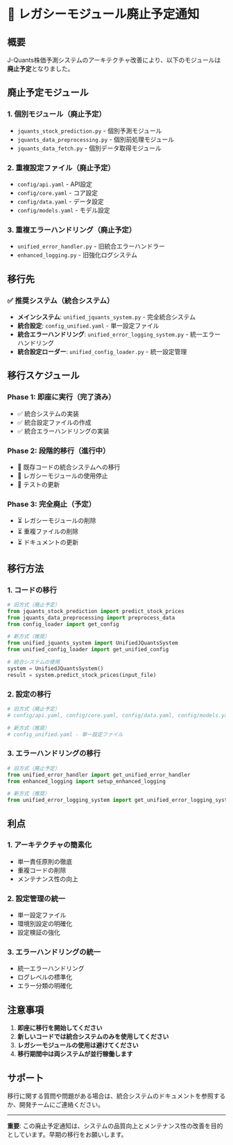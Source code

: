 # 🚨 レガシーモジュール廃止予定通知

## 概要

J-Quants株価予測システムのアーキテクチャ改善により、以下のモジュールは**廃止予定**となりました。

## 廃止予定モジュール

### 1. 個別モジュール（廃止予定）
- `jquants_stock_prediction.py` - 個別予測モジュール
- `jquants_data_preprocessing.py` - 個別前処理モジュール
- `jquants_data_fetch.py` - 個別データ取得モジュール

### 2. 重複設定ファイル（廃止予定）
- `config/api.yaml` - API設定
- `config/core.yaml` - コア設定
- `config/data.yaml` - データ設定
- `config/models.yaml` - モデル設定

### 3. 重複エラーハンドリング（廃止予定）
- `unified_error_handler.py` - 旧統合エラーハンドラー
- `enhanced_logging.py` - 旧強化ログシステム

## 移行先

### ✅ 推奨システム（統合システム）
- **メインシステム**: `unified_jquants_system.py` - 完全統合システム
- **統合設定**: `config_unified.yaml` - 単一設定ファイル
- **統合エラーハンドリング**: `unified_error_logging_system.py` - 統一エラーハンドリング
- **統合設定ローダー**: `unified_config_loader.py` - 統一設定管理

## 移行スケジュール

### Phase 1: 即座に実行（完了済み）
- ✅ 統合システムの実装
- ✅ 統合設定ファイルの作成
- ✅ 統合エラーハンドリングの実装

### Phase 2: 段階的移行（進行中）
- 🔄 既存コードの統合システムへの移行
- 🔄 レガシーモジュールの使用停止
- 🔄 テストの更新

### Phase 3: 完全廃止（予定）
- ⏳ レガシーモジュールの削除
- ⏳ 重複ファイルの削除
- ⏳ ドキュメントの更新

## 移行方法

### 1. コードの移行
```python
# 旧方式（廃止予定）
from jquants_stock_prediction import predict_stock_prices
from jquants_data_preprocessing import preprocess_data
from config_loader import get_config

# 新方式（推奨）
from unified_jquants_system import UnifiedJQuantsSystem
from unified_config_loader import get_unified_config

# 統合システムの使用
system = UnifiedJQuantsSystem()
result = system.predict_stock_prices(input_file)
```

### 2. 設定の移行
```yaml
# 旧方式（廃止予定）
# config/api.yaml, config/core.yaml, config/data.yaml, config/models.yaml

# 新方式（推奨）
# config_unified.yaml - 単一設定ファイル
```

### 3. エラーハンドリングの移行
```python
# 旧方式（廃止予定）
from unified_error_handler import get_unified_error_handler
from enhanced_logging import setup_enhanced_logging

# 新方式（推奨）
from unified_error_logging_system import get_unified_error_logging_system
```

## 利点

### 1. アーキテクチャの簡素化
- 単一責任原則の徹底
- 重複コードの削除
- メンテナンス性の向上

### 2. 設定管理の統一
- 単一設定ファイル
- 環境別設定の明確化
- 設定検証の強化

### 3. エラーハンドリングの統一
- 統一エラーハンドリング
- ログレベルの標準化
- エラー分類の明確化

## 注意事項

1. **即座に移行を開始してください**
2. **新しいコードでは統合システムのみを使用してください**
3. **レガシーモジュールの使用は避けてください**
4. **移行期間中は両システムが並行稼働します**

## サポート

移行に関する質問や問題がある場合は、統合システムのドキュメントを参照するか、開発チームにご連絡ください。

---

**重要**: この廃止予定通知は、システムの品質向上とメンテナンス性の改善を目的としています。早期の移行をお願いします。
